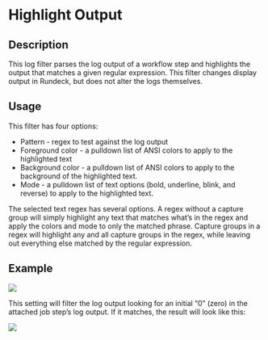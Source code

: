 # Highlight Output

## Description

This log filter parses the log output of a workflow step and highlights the output that matches a given regular expression. This filter changes display output in Rundeck, but does not alter the logs themselves.

## Usage

This filter has four options:

  - Pattern - regex to test against the log output
  - Foreground color - a pulldown list of ANSI colors to apply to the highlighted text
  - Background color - a pulldown list of ANSI colors to apply to the background of the highlighted text.
  - Mode - a pulldown list of text options (bold, underline, blink, and reverse) to apply to the highlighted text.

The selected text regex has several options. A regex without a capture group will simply highlight any text that matches what’s in the regex and apply the colors and mode to only the matched phrase. Capture groups in a regex will highlight any and all capture groups in the regex, while leaving out everything else matched by the regular expression.

## Example

![](@assets/img/logfilter-highlight-example1.png)

This setting will filter the log output looking for an initial “0” (zero) in the attached job step’s log output. If it matches, the result will look like this:

![](@assets/img/logfilter-highlight-example2.png)
